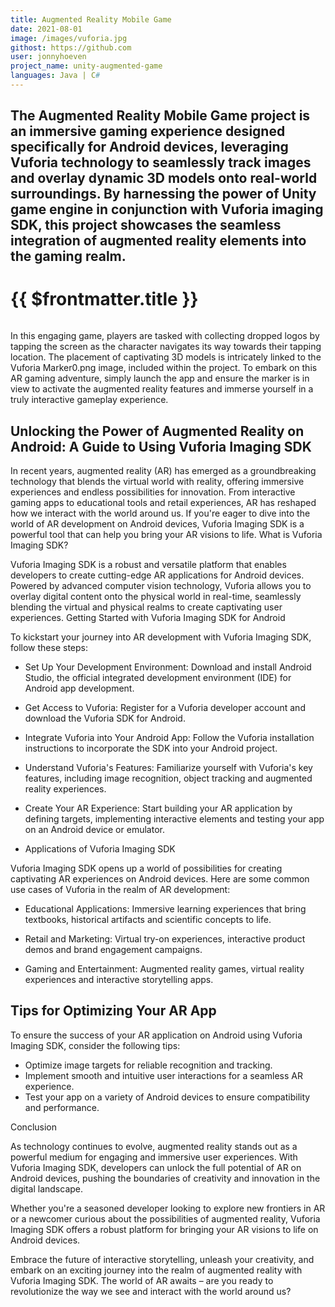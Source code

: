 ```yaml
---
title: Augmented Reality Mobile Game
date: 2021-08-01
image: /images/vuforia.jpg
githost: https://github.com
user: jonnyhoeven
project_name: unity-augmented-game
languages: Java | C#
---
```

The Augmented Reality Mobile Game project is an immersive gaming experience designed specifically for Android devices, leveraging Vuforia technology to seamlessly track images and overlay dynamic 3D models onto real-world surroundings. By harnessing the power of Unity game engine in conjunction with Vuforia imaging SDK, this project showcases the seamless integration of augmented reality elements into the gaming realm.
---

# {{ $frontmatter.title }}

<img :src="$frontmatter.image" class="articleImage">

In this engaging game, players are tasked with collecting dropped logos by tapping the screen as the character navigates its way towards their tapping location. The placement of captivating 3D models is intricately linked to the Vuforia Marker0.png image, included within the project. To embark on this AR gaming adventure, simply launch the app and ensure the marker is in view to activate the augmented reality features and immerse yourself in a truly interactive gameplay experience.

## Unlocking the Power of Augmented Reality on Android: A Guide to Using Vuforia Imaging SDK

In recent years, augmented reality (AR) has emerged as a groundbreaking technology that blends the virtual world with reality, offering immersive experiences and endless possibilities for innovation. From interactive gaming apps to educational tools and retail experiences, AR has reshaped how we interact with the world around us. If you're eager to dive into the world of AR development on Android devices, Vuforia Imaging SDK is a powerful tool that can help you bring your AR visions to life.
What is Vuforia Imaging SDK?

Vuforia Imaging SDK is a robust and versatile platform that enables developers to create cutting-edge AR applications for Android devices. Powered by advanced computer vision technology, Vuforia allows you to overlay digital content onto the physical world in real-time, seamlessly blending the virtual and physical realms to create captivating user experiences.
Getting Started with Vuforia Imaging SDK for Android

To kickstart your journey into AR development with Vuforia Imaging SDK, follow these steps:

- Set Up Your Development Environment: Download and install Android Studio, the official integrated development environment (IDE) for Android app development.

- Get Access to Vuforia: Register for a Vuforia developer account and download the Vuforia SDK for Android.

- Integrate Vuforia into Your Android App: Follow the Vuforia installation instructions to incorporate the SDK into your Android project.

- Understand Vuforia's Features: Familiarize yourself with Vuforia's key features, including image recognition, object tracking and augmented reality experiences.

- Create Your AR Experience: Start building your AR application by defining targets, implementing interactive elements and testing your app on an Android device or emulator.

- Applications of Vuforia Imaging SDK

Vuforia Imaging SDK opens up a world of possibilities for creating captivating AR experiences on Android devices. Here are some common use cases of Vuforia in the realm of AR development:

- Educational Applications: Immersive learning experiences that bring textbooks, historical artifacts and scientific concepts to life.

- Retail and Marketing: Virtual try-on experiences, interactive product demos and brand engagement campaigns.

- Gaming and Entertainment: Augmented reality games, virtual reality experiences and interactive storytelling apps.

## Tips for Optimizing Your AR App

To ensure the success of your AR application on Android using Vuforia Imaging SDK, consider the following tips:

- Optimize image targets for reliable recognition and tracking.
- Implement smooth and intuitive user interactions for a seamless AR experience.
- Test your app on a variety of Android devices to ensure compatibility and performance.

Conclusion

As technology continues to evolve, augmented reality stands out as a powerful medium for engaging and immersive user experiences. With Vuforia Imaging SDK, developers can unlock the full potential of AR on Android devices, pushing the boundaries of creativity and innovation in the digital landscape.

Whether you're a seasoned developer looking to explore new frontiers in AR or a newcomer curious about the possibilities of augmented reality, Vuforia Imaging SDK offers a robust platform for bringing your AR visions to life on Android devices.

Embrace the future of interactive storytelling, unleash your creativity, and embark on an exciting journey into the realm of augmented reality with Vuforia Imaging SDK. The world of AR awaits – are you ready to revolutionize the way we see and interact with the world around us?
